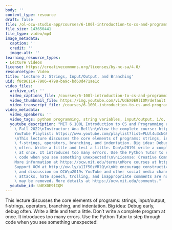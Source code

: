 ```yaml
---
body: ''
content_type: resource
draft: false
file: /ol-ocw-studio-app/courses/6-100l-introduction-to-cs-and-programming-using-python-fall-2022/6100l-lecture-2-multi-version-4_1_360p_16_9.mp4
file_size: 143650441
file_type: video/mp4
image_metadata:
  caption: ''
  credit: ''
  image-alt: ''
learning_resource_types:
- Lecture Videos
license: https://creativecommons.org/licenses/by-nc-sa/4.0/
resourcetype: Video
title: 'Lecture 2: Strings, Input/Output, and Branching'
uid: f8c96114-7906-4798-ba9c-bd60d471ae1c
video_files:
  archive_url: ''
  video_captions_file: /courses/6-100l-introduction-to-cs-and-programming-using-python-fall-2022/6100l-lecture-2-multi-version-4_1_captions.vtt
  video_thumbnail_file: https://img.youtube.com/vi/UdEX0E9lIQM/default.jpg
  video_transcript_file: /courses/6-100l-introduction-to-cs-and-programming-using-python-fall-2022/6100l-lecture-2-multi-version-4_1_transcript.pdf
video_metadata:
  video_speakers: ''
  video_tags: python programming, string variables, input/output, i/o, operators
  youtube_description: "MIT 6.100L Introduction to CS and Programming using Python,\
    \ Fall 2022\nInstructor: Ana Bell\n\nView the complete course: https://ocw.mit.edu/courses/6-100l-introduction-to-cs-and-programming-using-python-fall-2022/\n\
    YouTube Playlist: https://www.youtube.com/playlist?list=PLUl4u3cNGP62A-ynp6v6-LGBCzeH3VAQB\n\
    \nThis lecture discusses the core elements of programs: strings, input/output,\
    \ f-strings, operators, branching, and indentation. Big idea: Debug early, debug\
    \ often. Write a little and test a little. Don\u2019t write a complete program\
    \ at once. It introduces too many errors. Use the Python Tutor to step through\
    \ code when you see something unexpected!\n\nLicense: Creative Commons BY-NC-SA\n\
    More information at https://ocw.mit.edu/terms\nMore courses at https://ocw.mit.edu\n\
    Support OCW at http://ow.ly/a1If50zVRlQ\n\nWe encourage constructive comments\
    \ and discussion on OCW\u2019s YouTube and other social media channels. Personal\
    \ attacks, hate speech, trolling, and inappropriate comments are not allowed and\
    \ may be removed. More details at https://ocw.mit.edu/comments."
  youtube_id: UdEX0E9lIQM
---
```

This lecture discusses the core elements of programs: strings, input/output, f-strings, operators, branching, and indentation. Big idea: Debug early, debug often. Write a little and test a little. Don’t write a complete program at once. It introduces too many errors. Use the Python Tutor to step through code when you see something unexpected!